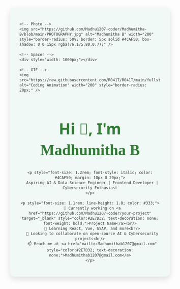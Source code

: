 <!-- Main Container -->
<div style="max-width: 1400px; margin: 40px auto; padding: 30px; background-color: #f0f9f5; border-radius: 15px; box-shadow: 0 8px 20px rgba(0,0,0,0.12); font-family: 'Segoe UI', Tahoma, Geneva, Verdana, sans-serif; color: #333;">

  <!-- Top Layout: Photo - Spacer - GIF -->
  <div style="display: flex; align-items: center; justify-content: flex-start; flex-wrap: nowrap;">
    
    <!-- Photo -->
    <img src="https://github.com/Madhu1207-coder/Madhumitha-B/blob/main/PHOTOGRAPHY.jpg" alt="Madhumitha B" width="200" style="border-radius: 50%; border: 5px solid #4CAF50; box-shadow: 0 0 15px rgba(76,175,80,0.7);" />
    
    <!-- Spacer -->
    <div style="width: 1000px;"></div>

    <!-- GIF -->
    <img src="https://raw.githubusercontent.com/R041T/R041T/main/fullstack.gif" alt="Coding Animation" width="200" style="border-radius: 20px;" />

  </div>

  <!-- Text Content -->
  <div style="margin-top: 40px; text-align: center;">
    <h1 style="color: #2E7D32; font-size: 3rem;">
      Hi 👋, I'm <span style="font-family: 'Brush Script MT', cursive; font-weight: bold;">Madhumitha B</span>
    </h1>

    <p style="font-size: 1.2rem; font-style: italic; color: #4CAF50; margin: 10px 0 20px;">
      Aspiring AI & Data Science Engineer | Frontend Developer | Cybersecurity Enthusiast
    </p>

    <p style="font-size: 1.1rem; line-height: 1.8; color: #333;">
      🔭 Currently working on <a href="https://github.com/Madhu1207-coder/your-project" target="_blank" style="color:#2E7D32; text-decoration: none; font-weight: bold;">Project Name</a><br/>
      🌱 Learning React, Vue, GSAP, and more<br/>
      🤝 Looking to collaborate on open-source AI & Cybersecurity projects<br/>
      📫 Reach me at <a href="mailto:Madhumithab1207@gmail.com" style="color:#2E7D32; text-decoration: none;">Madhumithab1207@gmail.com</a>
    </p>
  </div>
</div>

